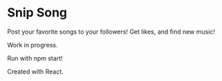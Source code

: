 # Snip Song
Post your favorite songs to your followers! Get likes, and find new music!

Work in progress.

Run with npm start!

Created with React.